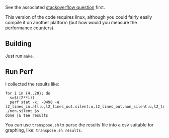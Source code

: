 See the associated [stackoverflow question](https://stackoverflow.com/q/52565303) first.

This version of the code requires linux, although you could fairly easily compile it on another
platform (but how would you measure the performance counters).

## Building

Just run `make`.

## Run Perf

I collected the results like:

```
for i in {4..20}; do
  s=$((2**i))
  perf stat -x, -D498 -e l2_lines_in.all:u,l2_lines_out.silent:u,l2_lines_out.non_silent:u,l2_trans.l2_wb ./non-silent $s
done |& tee results
```

You can use `transpose.sh` to parse the results file into a csv suitable for graphing, like: `transpose.sh results`.
